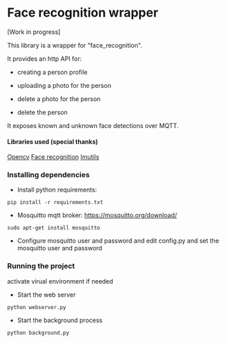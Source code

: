 # Face recognition wrapper

[Work in progress]

This library is a wrapper for "face_recognition".

It provides an http API for:

- creating a person profile

- uploading a photo for the person

- delete a photo for the person

- delete the person


It exposes known and unknown face detections over MQTT.

#### Libraries used (special thanks)

[Opencv](https://github.com/opencv)
[Face recognition](https://github.com/ageitgey/face_recognition)
[Imutils](https://github.com/jrosebr1/imutils)


### Installing dependencies

* Install python requirements:
````
pip install -r requirements.txt
````

* Mosquitto mqtt broker: https://mosquitto.org/download/

````
sudo apt-get install mosquitto
````

* Configure mosquitto user and password and edit config.py and set the mosquitto user and password

### Running the project
activate virual environment if needed

* Start the web server
````
python webserver.py 
````
* Start the background process
````
python background.py 
````
